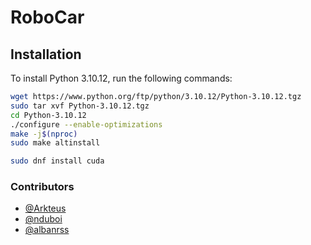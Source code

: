 # RoboCar

## Installation

To install Python 3.10.12, run the following commands:

```bash
wget https://www.python.org/ftp/python/3.10.12/Python-3.10.12.tgz
sudo tar xvf Python-3.10.12.tgz
cd Python-3.10.12
./configure --enable-optimizations
make -j$(nproc)
sudo make altinstall
```

```bash
sudo dnf install cuda
```

### Contributors

- [@Arkteus](https://github.com/Arkteus)
- [@nduboi](https://github.com/nduboi)
- [@albanrss](https://github.com/albanrss)